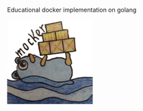 Educational docker implementation on golang


<img src="pic/.mocker.jpg" alt="drawing" width="200"/>
